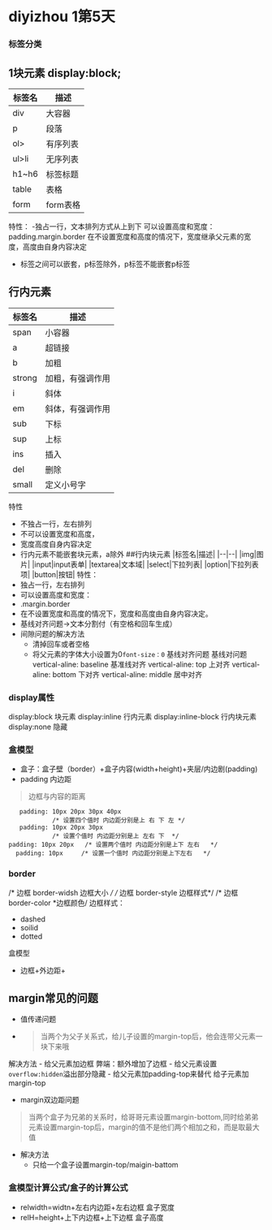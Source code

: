 # diyizhou 1第5天
### 标签分类
## 1块元素 display:block;
|标签名|描述|
|-|-|
|div|大容器|
|p|段落|
|ol>|有序列表|
|ul>li|无序列表|
|h1~h6|标签标题|
|table|表格|
|form|form表格|
特性：
-独占一行，文本排列方式从上到下
可以设置高度和宽度：padding.margin.border
在不设置宽度和高度的情况下，宽度继承父元素的宽度，高度由自身内容决定
- 标签之间可以嵌套，p标签除外，p标签不能嵌套p标签
## 行内元素
|标签名|描述|
|--|--|
|span|小容器|
|a|超链接|
|b|加粗|
|strong|加粗，有强调作用|
|i|斜体|
|em|斜体，有强调作用|
|sub|下标|
|sup|上标|
|ins|插入|
|del|删除|
|small|定义小号字|
特性 
- 不独占一行，左右排列
- 不可以设置宽度和高度，
- 宽度高度自身内容决定
- 行内元素不能嵌套块元素，a除外
##行内块元素
|标签名|描述|
|--|--|
|img|图片|
|input|input表单|
|textarea|文本域|
|select|下拉列表|
|option|下拉列表项|
|button|按钮|
特性：
- 独占一行，左右排列
- 可以设置高度和宽度：
- .margin.border
- 在不设置宽度和高度的情况下，宽度和高度由自身内容决定。
- 基线对齐问题->文本分割付（有空格和回车生成）
- 间隙问题的解决方法
	- 清掉回车或者空格
	- 将父元素的字体大小设置为0`font-size：0`
	基线对齐问题
	基线对问题 
    vertical-aline: baseline 基准线对齐       vertical-aline: top 上对齐 
    vertical-aline: bottom 下对齐
     vertical-aline: middle 居中对齐
### display属性
display:block 块元素
display:inline  行内元素
display:inline-block 行内块元素
display:none 隐藏
### 盒模型
- 盒子：盒子壁（border）+盒子内容(width+height)+夹层/内边剧(padding)
- padding 内边距
>边框与内容的距离

  

```
   padding: 10px 20px 30px 40px  
            /* 设置四个值时 内边距分别是上 右 下 左 */
   padding: 10px 20px 30px
            /* 设置个值时 内边距分别是上 左右 下  */
padding: 10px 20px   /* 设置两个值时 内边距分别是上下 左右   */
  padding: 10px     /* 设置一个值时 内边距分别是上下左右   */
```
### border
  /* 边框 border-widsh 边框大小 */
            /* 边框 border-style 边框样式*/
            /* 边框 border-color *边框颜色/
边框样式：
- dashed
- soilid
- dotted

盒模型
- 边框+外边距+


## margin常见的问题
- 值传递问题
- >当两个为父子关系式，给儿子设置的margin-top后，他会连带父元素一块下来哦

解决方法
	- 给父元素加边框    弊端：额外增加了边框
	- 给父元素设置`overflow:hidden`溢出部分隐藏
	- 给父元素加padding-top来替代 给子元素加margin-top
- margin双边距问题
>当两个盒子为兄弟的关系时，给哥哥元素设置margin-bottom,同时给弟弟元素设置margin-top后，margin的值不是他们两个相加之和，而是取最大值
- 解决方法
	- 只给一个盒子设置margin-top/maigin-battom
### 	盒模型计算公式/盒子的计算公式
- relwidth=widtn+左右内边距+左右边框  盒子宽度
- relH=height+上下内边框+上下边框 盒子高度